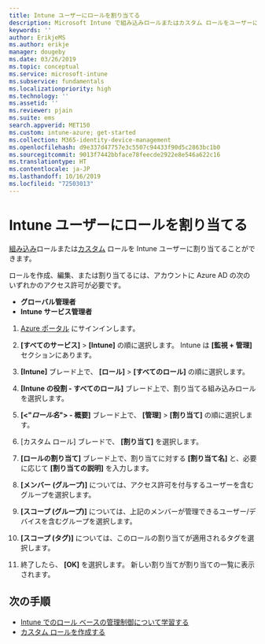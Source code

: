 ```yaml
---
title: Intune ユーザーにロールを割り当てる
description: Microsoft Intune で組み込みロールまたはカスタム ロールをユーザーに割り当てる方法を学習します。
keywords: ''
author: ErikjeMS
ms.author: erikje
manager: dougeby
ms.date: 03/26/2019
ms.topic: conceptual
ms.service: microsoft-intune
ms.subservice: fundamentals
ms.localizationpriority: high
ms.technology: ''
ms.assetid: ''
ms.reviewer: pjain
ms.suite: ems
search.appverid: MET150
ms.custom: intune-azure; get-started
ms.collection: M365-identity-device-management
ms.openlocfilehash: d9e337d47757e3c5507c94433f90d5c2863bc1b0
ms.sourcegitcommit: 9013f7442bbface78feecde2922e8e546a622c16
ms.translationtype: HT
ms.contentlocale: ja-JP
ms.lasthandoff: 10/16/2019
ms.locfileid: "72503013"
---
```

# <a name="assign-a-role-to-an-intune-user"></a>Intune ユーザーにロールを割り当てる

[組み込み](role-based-access-control.md#built-in-roles)ロールまたは[カスタム](create-custom-role.md) ロールを Intune ユーザーに割り当てることができます。

ロールを作成、編集、または割り当てるには、アカウントに Azure AD の次のいずれかのアクセス許可が必要です。
- **グローバル管理者**
- **Intune サービス管理者**

1. [Azure ポータル](https://portal.azure.com) にサインインします。

2. **[すべてのサービス]**  >  **[Intune]** の順に選択します。 Intune は **[監視 + 管理]** セクションにあります。

3. **[Intune]** ブレード上で、 **[ロール]**  >  **[すべてのロール]** の順に選択します。

4. **[Intune の役割 - すべてのロール]** ブレード上で、割り当てる組み込みロールを選択します。

5. **[<"*ロール名*"> - 概要]** ブレード上で、 **[管理]**  >  **[割り当て]** の順に選択します。

6. [カスタム ロール] ブレードで、 **[割り当て]** を選択します。

7. **[ロールの割り当て]** ブレード上で、割り当てに対する **[割り当て名]** と、必要に応じて **[割り当ての説明]** を入力します。

8. **[メンバー (グループ)]** については、アクセス許可を付与するユーザーを含むグループを選択します。

9. **[スコープ (グループ)]** については、上記のメンバーが管理できるユーザー/デバイスを含むグループを選択します。

10. **[スコープ (タグ)]** については、このロールの割り当てが適用されるタグを選択します。

11. 終了したら、 **[OK]** を選択します。 新しい割り当てが割り当ての一覧に表示されます。


## <a name="next-steps"></a>次の手順
- [Intune でのロール ベースの管理制御について学習する](role-based-access-control.md)
- [カスタム ロールを作成する](create-custom-role.md)
